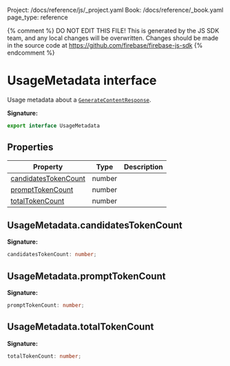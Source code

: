 Project: /docs/reference/js/_project.yaml
Book: /docs/reference/_book.yaml
page_type: reference

{% comment %}
DO NOT EDIT THIS FILE!
This is generated by the JS SDK team, and any local changes will be
overwritten. Changes should be made in the source code at
https://github.com/firebase/firebase-js-sdk
{% endcomment %}

# UsageMetadata interface
Usage metadata about a <code>[GenerateContentResponse](./vertexai.generatecontentresponse.md#generatecontentresponse_interface)</code>.

<b>Signature:</b>

```typescript
export interface UsageMetadata 
```

## Properties

|  Property | Type | Description |
|  --- | --- | --- |
|  [candidatesTokenCount](./vertexai.usagemetadata.md#usagemetadatacandidatestokencount) | number |  |
|  [promptTokenCount](./vertexai.usagemetadata.md#usagemetadataprompttokencount) | number |  |
|  [totalTokenCount](./vertexai.usagemetadata.md#usagemetadatatotaltokencount) | number |  |

## UsageMetadata.candidatesTokenCount

<b>Signature:</b>

```typescript
candidatesTokenCount: number;
```

## UsageMetadata.promptTokenCount

<b>Signature:</b>

```typescript
promptTokenCount: number;
```

## UsageMetadata.totalTokenCount

<b>Signature:</b>

```typescript
totalTokenCount: number;
```
